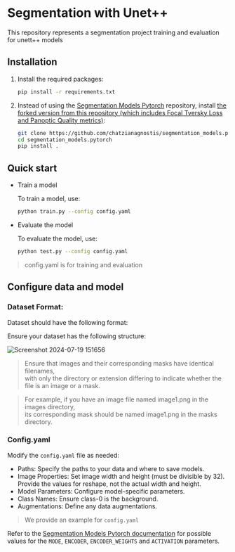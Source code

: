 # Segmentation with Unet++

This repository represents a segmentation project training and evaluation for unett++ models

## Installation
1. Install the required packages:
   ```bash
   pip install -r requirements.txt
2. Instead of using the [Segmentation Models Pytorch](https://github.com/qubvel-org/segmentation_models.pytorch) repository, install [the forked version from this repository (which includes Focal Tversky Loss and Panoptic Quality metrics)](https://github.com/chatzianagnostis/segmentation_models.pytorch):
    ```bash
    git clone https://github.com/chatzianagnostis/segmentation_models.pytorch.git
    cd segmentation_models.pytorch
    pip install .


## Quick start
- Train a model
 
  To train a model, use:
  ```bash
  python train.py --config config.yaml
  
- Evaluate the model
 
  To evaluate the model, use:
  ```bash
  python test.py --config config.yaml

> config.yaml is for training and evaluation

## Configure data and model

### Dataset Format:
   
Dataset should have the following format:       

Ensure your dataset has the following structure:                                                                             

![Screenshot 2024-07-19 151656](https://github.com/user-attachments/assets/adb7d363-de71-4f68-9888-630c5da39f99)

>Ensure that images and their corresponding masks have identical filenames,                            
>with only the directory or extension differing to indicate whether the file is an image or a mask.    
                                                                                                       
>For example, if you have an image file named image1.png in the images directory,                      
>its corresponding mask should be named image1.png in the masks directory.


### Config.yaml

Modify the `config.yaml` file as needed:
- Paths: Specify the paths to your data and where to save models.
- Image Properties: Set image width and height (must be divisible by 32). Provide the values for reshape, not the actual width and height.
- Model Parameters: Configure model-specific parameters.
- Class Names: Ensure class-0 is the background.
- Augmentations: Define any data augmentations.

> We provide an example for `config.yaml`

Refer to the [Segmentation Models Pytorch documentation](https://smp.readthedocs.io/en/latest/) for possible values for the `MODE`, `ENCODER`, `ENCODER_WEIGHTS` and `ACTIVATION` parameters.


